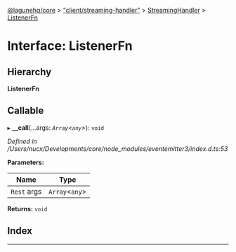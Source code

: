 [@lagunehq/core](../README.md) > ["client/streaming-handler"](../modules/_client_streaming_handler_.md) > [StreamingHandler](../classes/_client_streaming_handler_.streaminghandler.md) > [ListenerFn](../interfaces/_client_streaming_handler_.streaminghandler.listenerfn.md)

# Interface: ListenerFn

## Hierarchy

**ListenerFn**

## Callable
▸ **__call**(...args: *`Array`<`any`>*): `void`

*Defined in /Users/nucx/Developments/core/node_modules/eventemitter3/index.d.ts:53*

**Parameters:**

| Name | Type |
| ------ | ------ |
| `Rest` args | `Array`<`any`> |

**Returns:** `void`

## Index

---

